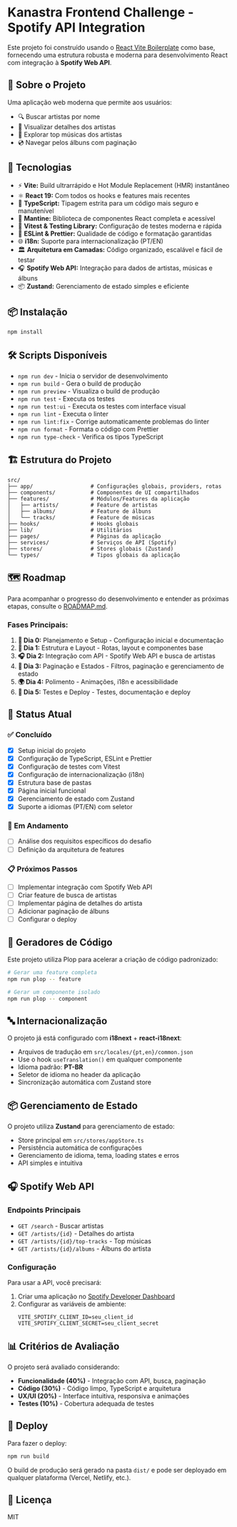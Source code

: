 # Kanastra Frontend Challenge - Spotify API Integration

Este projeto foi construído usando o [React Vite Boilerplate](https://github.com/tiagovilasboas/react-vite-boilerplate) como base, fornecendo uma estrutura robusta e moderna para desenvolvimento React com integração à **Spotify Web API**.

## 🎵 Sobre o Projeto

Uma aplicação web moderna que permite aos usuários:

- 🔍 Buscar artistas por nome
- 👤 Visualizar detalhes dos artistas
- 🎵 Explorar top músicas dos artistas
- 💿 Navegar pelos álbuns com paginação

## 🚀 Tecnologias

- ⚡️ **Vite:** Build ultrarrápido e Hot Module Replacement (HMR) instantâneo
- ⚛️ **React 19:** Com todos os hooks e features mais recentes
- 🔵 **TypeScript:** Tipagem estrita para um código mais seguro e manutenível
- 🎨 **Mantine:** Biblioteca de componentes React completa e acessível
- 🧪 **Vitest & Testing Library:** Configuração de testes moderna e rápida
- 📐 **ESLint & Prettier:** Qualidade de código e formatação garantidas
- 🌐 **i18n:** Suporte para internacionalização (PT/EN)
- 🏛️ **Arquitetura em Camadas:** Código organizado, escalável e fácil de testar
- 🎧 **Spotify Web API:** Integração para dados de artistas, músicas e álbuns
- 📦 **Zustand:** Gerenciamento de estado simples e eficiente

## 📦 Instalação

```bash
npm install
```

## 🛠️ Scripts Disponíveis

- `npm run dev` - Inicia o servidor de desenvolvimento
- `npm run build` - Gera o build de produção
- `npm run preview` - Visualiza o build de produção
- `npm run test` - Executa os testes
- `npm run test:ui` - Executa os testes com interface visual
- `npm run lint` - Executa o linter
- `npm run lint:fix` - Corrige automaticamente problemas do linter
- `npm run format` - Formata o código com Prettier
- `npm run type-check` - Verifica os tipos TypeScript

## 🏗️ Estrutura do Projeto

```
src/
├── app/                  # Configurações globais, providers, rotas
├── components/           # Componentes de UI compartilhados
├── features/             # Módulos/Features da aplicação
│   ├── artists/          # Feature de artistas
│   ├── albums/           # Feature de álbuns
│   └── tracks/           # Feature de músicas
├── hooks/                # Hooks globais
├── lib/                  # Utilitários
├── pages/                # Páginas da aplicação
├── services/             # Serviços de API (Spotify)
├── stores/               # Stores globais (Zustand)
└── types/                # Tipos globais da aplicação
```

## 🗺️ Roadmap

Para acompanhar o progresso do desenvolvimento e entender as próximas etapas, consulte o [ROADMAP.md](./ROADMAP.md).

### Fases Principais:

1. **🧭 Dia 0:** Planejamento e Setup - Configuração inicial e documentação
2. **🎨 Dia 1:** Estrutura e Layout - Rotas, layout e componentes base
3. **🎧 Dia 2:** Integração com API - Spotify Web API e busca de artistas
4. **🔄 Dia 3:** Paginação e Estados - Filtros, paginação e gerenciamento de estado
5. **🌍 Dia 4:** Polimento - Animações, i18n e acessibilidade
6. **🧪 Dia 5:** Testes e Deploy - Testes, documentação e deploy

## 🎯 Status Atual

### ✅ Concluído

- [x] Setup inicial do projeto
- [x] Configuração de TypeScript, ESLint e Prettier
- [x] Configuração de testes com Vitest
- [x] Configuração de internacionalização (i18n)
- [x] Estrutura base de pastas
- [x] Página inicial funcional
- [x] Gerenciamento de estado com Zustand
- [x] Suporte a idiomas (PT/EN) com seletor

### 🔄 Em Andamento

- [ ] Análise dos requisitos específicos do desafio
- [ ] Definição da arquitetura de features

### 📋 Próximos Passos

- [ ] Implementar integração com Spotify Web API
- [ ] Criar feature de busca de artistas
- [ ] Implementar página de detalhes do artista
- [ ] Adicionar paginação de álbuns
- [ ] Configurar o deploy

## 🧩 Geradores de Código

Este projeto utiliza Plop para acelerar a criação de código padronizado:

```bash
# Gerar uma feature completa
npm run plop -- feature

# Gerar um componente isolado
npm run plop -- component
```

## 🔤 Internacionalização

O projeto já está configurado com **i18next** + **react-i18next**:

- Arquivos de tradução em `src/locales/{pt,en}/common.json`
- Use o hook `useTranslation()` em qualquer componente
- Idioma padrão: **PT-BR**
- Seletor de idioma no header da aplicação
- Sincronização automática com Zustand store

## 📦 Gerenciamento de Estado

O projeto utiliza **Zustand** para gerenciamento de estado:

- Store principal em `src/stores/appStore.ts`
- Persistência automática de configurações
- Gerenciamento de idioma, tema, loading states e erros
- API simples e intuitiva

## 🎧 Spotify Web API

### Endpoints Principais

- `GET /search` - Buscar artistas
- `GET /artists/{id}` - Detalhes do artista
- `GET /artists/{id}/top-tracks` - Top músicas
- `GET /artists/{id}/albums` - Álbuns do artista

### Configuração

Para usar a API, você precisará:

1. Criar uma aplicação no [Spotify Developer Dashboard](https://developer.spotify.com/dashboard)
2. Configurar as variáveis de ambiente:
   ```
   VITE_SPOTIFY_CLIENT_ID=seu_client_id
   VITE_SPOTIFY_CLIENT_SECRET=seu_client_secret
   ```

## 📊 Critérios de Avaliação

O projeto será avaliado considerando:

- **Funcionalidade (40%)** - Integração com API, busca, paginação
- **Código (30%)** - Código limpo, TypeScript e arquitetura
- **UX/UI (20%)** - Interface intuitiva, responsiva e animações
- **Testes (10%)** - Cobertura adequada de testes

## 🚀 Deploy

Para fazer o deploy:

```bash
npm run build
```

O build de produção será gerado na pasta `dist/` e pode ser deployado em qualquer plataforma (Vercel, Netlify, etc.).

## 📝 Licença

MIT
